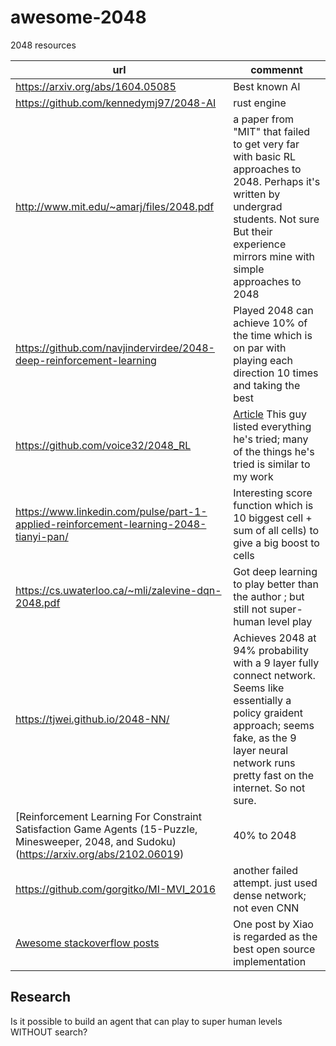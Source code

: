 # awesome-2048
2048 resources

| url | commennt |
| -- | -- |
| https://arxiv.org/abs/1604.05085 | Best known AI |
| https://github.com/kennedymj97/2048-AI | rust engine |
| http://www.mit.edu/~amarj/files/2048.pdf | a paper from "MIT" that failed to get very far with basic RL approaches to 2048. Perhaps it's written by undergrad students. Not sure But their experience mirrors mine with simple approaches to 2048 |
| https://github.com/navjindervirdee/2048-deep-reinforcement-learning | Played 2048 can achieve 10% of the time which is on par with playing each direction 10 times and taking the best |
| https://github.com/voice32/2048_RL  | [Article](https://towardsdatascience.com/a-puzzle-for-ai-eb7a3cb8e599) This guy listed everything he's tried; many of the things he's tried is similar to my work | 
| https://www.linkedin.com/pulse/part-1-applied-reinforcement-learning-2048-tianyi-pan/ | Interesting score function which is 10 biggest cell + sum of all cells) to give a big boost to cells |
| https://cs.uwaterloo.ca/~mli/zalevine-dqn-2048.pdf | Got deep learning to play better than the author ; but still not super-human level play |
| https://tjwei.github.io/2048-NN/ | Achieves 2048 at 94% probability with a 9 layer fully connect network. Seems like essentially a policy graident approach; seems fake, as the 9 layer neural network runs pretty fast on the internet. So not sure. |
| [Reinforcement Learning For Constraint Satisfaction Game Agents (15-Puzzle, Minesweeper, 2048, and Sudoku)(https://arxiv.org/abs/2102.06019) | 40% to 2048 |
| https://github.com/gorgitko/MI-MVI_2016 | another failed attempt. just used dense network; not even CNN |
| [Awesome stackoverflow posts](https://stackoverflow.com/questions/22342854/what-is-the-optimal-algorithm-for-the-game-2048) | One post by Xiao is regarded as the best open source implementation |

## Research

Is it possible to build an agent that can play to super human levels WITHOUT search?
